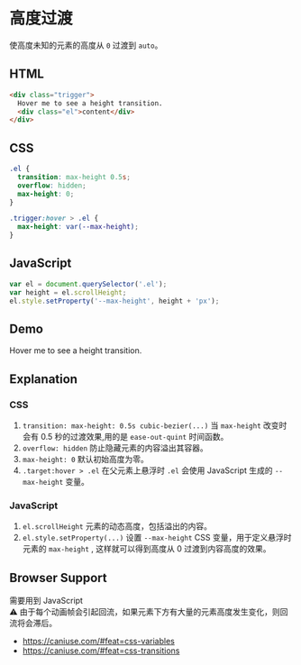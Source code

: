 # 高度过渡

使高度未知的元素的高度从 `0` 过渡到 `auto`。

## HTML

```html
<div class="trigger">
  Hover me to see a height transition.
  <div class="el">content</div>
</div>
```

## CSS

```css
.el {
  transition: max-height 0.5s;
  overflow: hidden;
  max-height: 0;
}

.trigger:hover > .el {
  max-height: var(--max-height);
}
```

## JavaScript

```js
var el = document.querySelector('.el');
var height = el.scrollHeight;
el.style.setProperty('--max-height', height + 'px');
```

## Demo

<div class="snippet-demo">
  <div class="snippet-demo__height-transition">
    Hover me to see a height transition.
    <div class="snippet-demo__height-transition__el">
      Lorem ipsum dolor sit amet, consectetur adipiscing elit. Quisque congue placerat nunc a volutpat. Etiam placerat libero porttitor purus facilisis vehicula. Mauris risus mauris, varius ac consequat eget, iaculis non enim. Proin ut nunc ac massa iaculis sodales id mattis enim. Cras non diam ac quam pharetra fermentum vel ac nulla. Suspendisse ligula urna, porta non lobortis non, lobortis vel velit. Fusce lectus justo, aliquet eu fringilla auctor, sodales eu orci. Pellentesque habitant morbi tristique senectus et netus et malesuada fames ac turpis egestas.
    </div>
  </div>
</div>

<style>

.snippet-demo__height-transition__el {
  transition: max-height 0.5s cubic-bezier(0.23, 1, 0.32, 1);
  overflow: hidden;
  max-height: 0;
}

.snippet-demo__height-transition:hover > .snippet-demo__height-transition__el {
  max-height: var(--max-height);
}
</style>

<script>
;(function () {
  var el = document.querySelector('.snippet-demo__height-transition__el')
  var height = el.scrollHeight
  el.style.setProperty('--max-height', height + 'px')
})()
</script>

## Explanation

### CSS

1.  `transition: max-height: 0.5s cubic-bezier(...)` 当 `max-height` 改变时会有 0.5 秒的过渡效果,用的是 `ease-out-quint` 时间函数。
2.  `overflow: hidden` 防止隐藏元素的内容溢出其容器。
3.  `max-height: 0` 默认初始高度为零。
4.  `.target:hover > .el` 在父元素上悬浮时 `.el` 会使用 JavaScript 生成的 `--max-height` 变量。

### JavaScript

1.  `el.scrollHeight` 元素的动态高度，包括溢出的内容。
2.  `el.style.setProperty(...)` 设置 `--max-height` CSS 变量，用于定义悬浮时元素的 `max-height` , 这样就可以得到高度从 0 过渡到内容高度的效果。

## Browser Support

<div class="snippet__requires-javascript">需要用到 JavaScript</div>
<span class="snippet__support-note">
  ⚠️ 由于每个动画帧会引起回流，如果元素下方有大量的元素高度发生变化，则回流将会滞后。
</span>

- https://caniuse.com/#feat=css-variables
- https://caniuse.com/#feat=css-transitions

<!-- tags: animation -->
